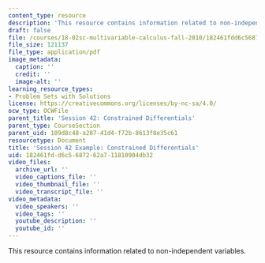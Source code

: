 ```yaml
---
content_type: resource
description: 'This resource contains information related to non-independent variables. '
draft: false
file: /courses/18-02sc-multivariable-calculus-fall-2010/182461fdd6c5687262a711810904db32_MIT18_02SC_we_18_comb.pdf
file_size: 121137
file_type: application/pdf
image_metadata:
  caption: ''
  credit: ''
  image-alt: ''
learning_resource_types:
- Problem Sets with Solutions
license: https://creativecommons.org/licenses/by-nc-sa/4.0/
ocw_type: OCWFile
parent_title: 'Session 42: Constrained Differentials'
parent_type: CourseSection
parent_uid: 189d8c48-a287-41d4-f72b-8613f8e35c61
resourcetype: Document
title: 'Session 42 Example: Constrained Differentials'
uid: 182461fd-d6c5-6872-62a7-11810904db32
video_files:
  archive_url: ''
  video_captions_file: ''
  video_thumbnail_file: ''
  video_transcript_file: ''
video_metadata:
  video_speakers: ''
  video_tags: ''
  youtube_description: ''
  youtube_id: ''
---
```

This resource contains information related to non-independent variables.